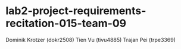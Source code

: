# lab2-project-requirements-recitation-015-team-09
Dominik Krotzer (dokr2508)
Tien Vu (tivu4885)
Trajan Pei (trpe3369)
